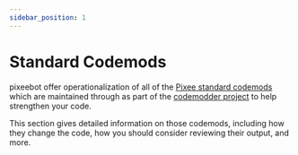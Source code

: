 ```yaml
---
sidebar_position: 1
---
```


# Standard Codemods

pixeebot offer operationalization of all of the [Pixee standard codemods](https://github.com/pixee/standard-java-codemods/) which are maintained through as part of the [codemodder project](https://codemodder.io/) to help strengthen your code.

This section gives detailed information on those codemods, including how they change the code, how you should consider reviewing their output, and more.